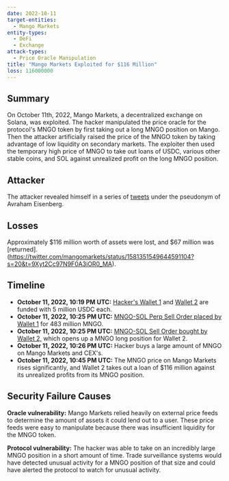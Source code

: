 ```yaml
---
date: 2022-10-11
target-entities:
  - Mango Markets
entity-types:
  - DeFi
  - Exchange
attack-types:
  - Price Oracle Manipulation
title: "Mango Markets Exploited for $116 Million"
loss: 116000000
---
```


## Summary

On October 11th, 2022, Mango Markets, a decentralized exchange on Solana, was exploited. The hacker manipulated the price oracle for the protocol's MNGO token by first taking out a long MNGO position on Mango. Then the attacker artificially raised the price of the MNGO token by taking advantage of low liquidity on secondary markets. The exploiter then used the temporary high price of MNGO to take out loans of USDC, various other stable coins, and SOL against unrealized profit on the long MNGO position.

## Attacker

The attacker revealed himself in a series of [tweets](https://twitter.com/avi_eisen/status/1581326197241180160) under the pseudonym of Avraham Eisenberg.

## Losses

Approximately $116 million worth of assets were lost, and $67 million was [returned].(https://twitter.com/mangomarkets/status/1581351549644591104?s=20&t=9Xyt2Cc97N9F0A3iOR0_MA).

## Timeline

- **October 11, 2022, 10:19 PM UTC:** [Hacker's Wallet 1](https://explorer.solana.com/tx/66AFLig3vs5XkksTZRh5BPo2iiiPV7jHL3hhjwMe3mRyqC9FG8ELgx3HPCWs8QQy1iSi9BAzm6Wx24fHcTtC1xyC) and [Wallet 2](https://explorer.solana.com/tx/3cBEK257espSw2X6Z7ZZESPPdcsfBoNLYJGAmXEExxw1QpjkSJfcd9kmtER7LkZ3RGbeXKHv1FR4hRBCD5wA8unY) are funded with 5 million USDC each.
- **October 11, 2022, 10:25 PM UTC:** [MNGO-SOL Perp Sell Order placed by Wallet 1](https://trade.mango.markets/account?pubkey=CQvKSNnYtPTZfQRQ5jkHq8q2swJyRsdQLcFcj3EmKFfX) for 483 million MNGO.
- **October 11, 2022, 10:25 PM UTC:** [MNGO-SOL Sell Order bought by Wallet 2,](https://trade.mango.markets/account?pubkey=4ND8FVPjUGGjx9VuGFuJefDWpg3THb58c277hbVRnjNaa) which opens up a MNGO long position for Wallet 2.
- **October 11, 2022, 10:26 PM UTC:** Hacker buys a large amount of MNGO on Mango Markets and CEX's.
- **October 11, 2022, 10:45 PM UTC:** The MNGO price on Mango Markets rises significantly, and Wallet 2 takes out a loan of $116 million against its unrealized profits from its MNGO position.

## Security Failure Causes

**Oracle vulnerability:** Mango Markets relied heavily on external price feeds to determine the amount of assets it could lend out to a user. These price feeds were easy to manipulate because there was insufficient liquidity for the MNGO token.

**Protocol vulnerability:** The hacker was able to take on an incredibly large MNGO position in a short amount of time. Trade surveillance systems would have detected unusual activity for a MNGO position of that size and could have alerted the protocol to watch for unusual activity.
